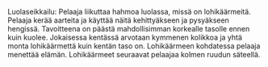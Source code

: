 Luolaseikkailu:
Pelaaja liikuttaa hahmoa luolassa, missä on lohikäärmeitä. Pelaaja kerää aarteita ja käyttää näitä kehittyäkseen ja pysyäkseen hengissä.
Tavoitteena on päästä mahdollisimman korkealle tasolle ennen kuin kuolee.
Jokaisessa kentässä arvotaan kymmenen kolikkoa ja yhtä monta lohikäärmettä kuin kentän taso on.
Lohikäärmeen kohdatessa pelaaja menettää elämän. Lohikäärmeet seuraavat pelaajaa kolmen ruudun säteellä.